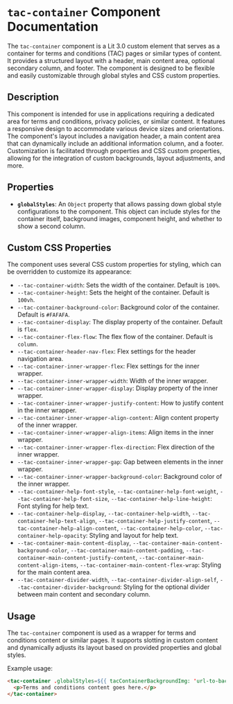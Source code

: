 # `tac-container` Component Documentation

The `tac-container` component is a Lit 3.0 custom element that serves as a container for terms and conditions (TAC) pages or similar types of content. It provides a structured layout with a header, main content area, optional secondary column, and footer. The component is designed to be flexible and easily customizable through global styles and CSS custom properties.

## Description

This component is intended for use in applications requiring a dedicated area for terms and conditions, privacy policies, or similar content. It features a responsive design to accommodate various device sizes and orientations. The component's layout includes a navigation header, a main content area that can dynamically include an additional information column, and a footer. Customization is facilitated through properties and CSS custom properties, allowing for the integration of custom backgrounds, layout adjustments, and more.

## Properties

- **`globalStyles`**: An `Object` property that allows passing down global style configurations to the component. This object can include styles for the container itself, background images, component height, and whether to show a second column.

## Custom CSS Properties

The component uses several CSS custom properties for styling, which can be overridden to customize its appearance:

- `--tac-container-width`: Sets the width of the container. Default is `100%`.
- `--tac-container-height`: Sets the height of the container. Default is `100vh`.
- `--tac-container-background-color`: Background color of the container. Default is `#FAFAFA`.
- `--tac-container-display`: The display property of the container. Default is `flex`.
- `--tac-container-flex-flow`: The flex flow of the container. Default is `column`.
- `--tac-container-header-nav-flex`: Flex settings for the header navigation area.
- `--tac-container-inner-wrapper-flex`: Flex settings for the inner wrapper.
- `--tac-container-inner-wrapper-width`: Width of the inner wrapper.
- `--tac-container-inner-wrapper-display`: Display property of the inner wrapper.
- `--tac-container-inner-wrapper-justify-content`: How to justify content in the inner wrapper.
- `--tac-container-inner-wrapper-align-content`: Align content property of the inner wrapper.
- `--tac-container-inner-wrapper-align-items`: Align items in the inner wrapper.
- `--tac-container-inner-wrapper-flex-direction`: Flex direction of the inner wrapper.
- `--tac-container-inner-wrapper-gap`: Gap between elements in the inner wrapper.
- `--tac-container-inner-wrapper-background-color`: Background color of the inner wrapper.
- `--tac-container-help-font-style`, `--tac-container-help-font-weight`, `--tac-container-help-font-size`, `--tac-container-help-line-height`: Font styling for help text.
- `--tac-container-help-display`, `--tac-container-help-width`, `--tac-container-help-text-align`, `--tac-container-help-justify-content`, `--tac-container-help-align-content`, `--tac-container-help-color`, `--tac-container-help-opacity`: Styling and layout for help text.
- `--tac-container-main-content-display`, `--tac-container-main-content-background-color`, `--tac-container-main-content-padding`, `--tac-container-main-content-justify-content`, `--tac-container-main-content-align-items`, `--tac-container-main-content-flex-wrap`: Styling for the main content area.
- `--tac-container-divider-width`, `--tac-container-divider-align-self`, `--tac-container-divider-background`: Styling for the optional divider between main content and secondary column.

## Usage

The `tac-container` component is used as a wrapper for terms and conditions content or similar pages. It supports slotting in custom content and dynamically adjusts its layout based on provided properties and global styles.

Example usage:

```html
<tac-container .globalStyles=${{ tacContainerBackgroundImg: 'url-to-background-image', tacContainerShowSecondColumn: true }}>
  <p>Terms and conditions content goes here.</p>
</tac-container>
